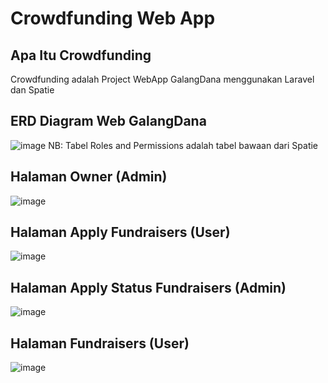 # Crowdfunding Web App

## Apa Itu Crowdfunding
Crowdfunding adalah Project WebApp GalangDana menggunakan Laravel dan Spatie

## ERD Diagram Web GalangDana
![image](https://github.com/adrianramadhan/galangdana-webapp/assets/59206760/f5630754-d539-4f1e-a665-20f0154d5d6d)
NB: Tabel Roles and Permissions adalah tabel bawaan dari Spatie

## Halaman Owner (Admin)
![image](https://github.com/adrianramadhan/galangdana-webapp/assets/59206760/bec3ac03-fcf9-46dd-88b1-13c2c79143a2)

## Halaman Apply Fundraisers (User)
![image](https://github.com/adrianramadhan/galangdana-webapp/assets/59206760/819a30f9-0f79-49cb-9eb1-54e80a64f39c)

## Halaman Apply Status Fundraisers (Admin)
![image](https://github.com/adrianramadhan/galangdana-webapp/assets/59206760/89951757-5eb5-4cb7-a604-3a3ecdd4e23c)

## Halaman Fundraisers (User)
![image](https://github.com/adrianramadhan/galangdana-webapp/assets/59206760/1e4e43d1-7478-4e36-bf9b-c8dd60851b6a)

